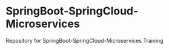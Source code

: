 # SpringBoot-SpringCloud-Microservices
Repository for SpringBoot-SpringCloud-Microservices Training
